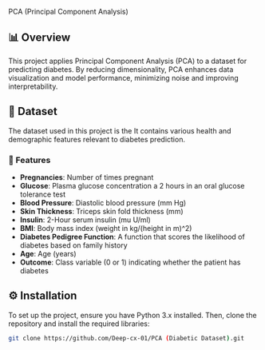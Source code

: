 PCA (Principal Component Analysis)
## 📊 Overview

This project applies Principal Component Analysis (PCA) to a dataset for predicting diabetes. By reducing dimensionality, PCA enhances data visualization and model performance, minimizing noise and improving interpretability.

## 📂 Dataset

The dataset used in this project is the  It contains various health and demographic features relevant to diabetes prediction.

### 🧬 Features

- **Pregnancies**: Number of times pregnant
- **Glucose**: Plasma glucose concentration a 2 hours in an oral glucose tolerance test
- **Blood Pressure**: Diastolic blood pressure (mm Hg)
- **Skin Thickness**: Triceps skin fold thickness (mm)
- **Insulin**: 2-Hour serum insulin (mu U/ml)
- **BMI**: Body mass index (weight in kg/(height in m)^2)
- **Diabetes Pedigree Function**: A function that scores the likelihood of diabetes based on family history
- **Age**: Age (years)
- **Outcome**: Class variable (0 or 1) indicating whether the patient has diabetes

## ⚙️ Installation

To set up the project, ensure you have Python 3.x installed. Then, clone the repository and install the required libraries:

```bash
git clone https://github.com/Deep-cx-01/PCA (Diabetic Dataset).git
